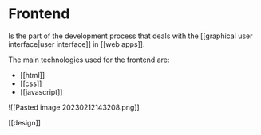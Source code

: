 # Frontend

Is the part of the development process that deals with the [[graphical user interface|user interface]] in [[web apps]].

The main technologies used for the frontend are:
- [[html]]
- [[css]]
- [[javascript]]

![[Pasted image 20230212143208.png]]


[[design]]